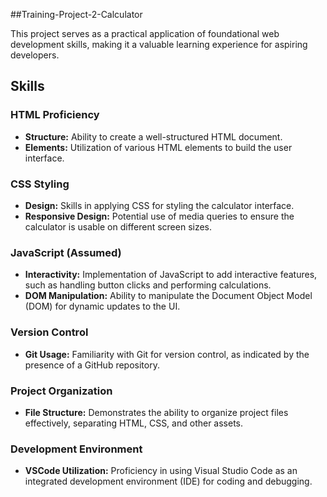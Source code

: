##Training-Project-2-Calculator

This project serves as a practical application of foundational web development skills, making it a valuable learning experience for aspiring developers.

## Skills

### HTML Proficiency
- **Structure:** Ability to create a well-structured HTML document.
- **Elements:** Utilization of various HTML elements to build the user interface.

### CSS Styling
- **Design:** Skills in applying CSS for styling the calculator interface.
- **Responsive Design:** Potential use of media queries to ensure the calculator is usable on different screen sizes.

### JavaScript (Assumed)
- **Interactivity:** Implementation of JavaScript to add interactive features, such as handling button clicks and performing calculations.
- **DOM Manipulation:** Ability to manipulate the Document Object Model (DOM) for dynamic updates to the UI.

### Version Control
- **Git Usage:** Familiarity with Git for version control, as indicated by the presence of a GitHub repository.

### Project Organization
- **File Structure:** Demonstrates the ability to organize project files effectively, separating HTML, CSS, and other assets.

### Development Environment
- **VSCode Utilization:** Proficiency in using Visual Studio Code as an integrated development environment (IDE) for coding and debugging.
